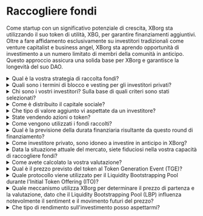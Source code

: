 # Raccogliere fondi

Come startup con un significativo potenziale di crescita, XBorg sta utilizzando il suo token di utilità, XBG, per garantire finanziamenti aggiuntivi. Oltre a fare affidamento esclusivamente su investitori tradizionali come venture capitalist e business angel, XBorg sta aprendo opportunità di investimento a un numero limitato di membri della comunità in anticipo. Questo approccio assicura una solida base per XBorg e garantisce la longevità del suo DAO.

<details>

<summary>Qual è la vostra strategia di raccolta fondi?</summary>

Il nostro obiettivo nella raccolta di capitali è facilitare la crescita e coprire le spese mensili del team. Siamo attenti a non raccogliere troppi fondi e invece diamo priorità al valore rispetto alla quantità di capitale. Attualmente, XBorg ha una solida posizione finanziaria, con una copertura di 20 mesi, e quindi non c'è un'urgenza immediata nel raccogliere fondi aggiuntivi.

#### Round strategico

* Data: estate 2022
* Importo raccolto: $1 milione
* Valutazione: $25 milioni

#### Round iniziale

* Data: aprile-settembre 2023
* Importo: $5 milioni
* Valutazione: $45-55 milioni

Mentre ci prepariamo a lanciare il nostro token, il nostro piano attuale non prevede la raccolta di ulteriori round di finanziamento. Tuttavia, rimaniamo aperti a modificare la nostra strategia in base alla trazione che osserviamo con il protocollo e a eventuali necessità di nuove assunzioni. Alla fine, decideremo in base a ciò che è meglio per la crescita a lungo termine e il successo di XBorg.

</details>

<details>

<summary>Quali sono i termini di blocco e vesting per gli investitori privati?</summary>

Gli investitori privati avranno il 10% dei loro token sbloccati al Token Generation Event (TGE), seguito da un periodo di blocco di 3 mesi. Dopo il periodo di blocco, i token rimanenti verranno assegnati gradualmente nel corso di 18 mesi.

È importante ricordare che il nostro approccio potrebbe essere soggetto a modifiche in base ai requisiti specifici degli exchange con cui collaboriamo. Non è raro che gli exchange di primo livello abbiano un ruolo nella tokenomica e nel programma di vesting/blocco di un determinato token, e potremmo dover adattare la nostra strategia per soddisfare i loro standard.

</details>

<details>

<summary>Chi sono i vostri investitori? Sulla base di quali criteri sono stati selezionati?</summary>

Siamo stati meticolosi nella selezione dei nostri investitori per il round di finanziamento iniziale, dando priorità a coloro che portano più di un semplice capitale finanziario, ma aggiungono anche valore significativo a XBorg in altri modi. I nostri investitori provengono da una varietà di background, tra cui:

* Aave e Lens Protocol: professionisti di queste aziende portano una profonda esperienza nella tecnologia blockchain e nelle criptovalute.
* Yield Guild Games: esperienza nelle economie virtuali e nei giochi basati su blockchain.
* ESL/Face it, Faze, G2: rappresentano alcuni dei nomi più importanti dell'industria degli esports, offrendo conoscenze e reti nel campo dei giochi competitivi.
* Ethereum France, Consensys: questi contributori hanno una vasta conoscenza di Ethereum e dello sviluppo blockchain.
* French Esports: offre una solida comprensione del panorama degli esports in Francia.
* Savvy Games: esperti nello sviluppo e nella strategia dei giochi.

</details>

<details>

<summary>Come è distribuito il capitale sociale?</summary>

Per il round strategico, abbiamo stabilito un limite di $50.000 per ciascun biglietto di investimento per garantire una distribuzione equa del capitale sociale.

</details>

<details>

<summary>Che tipo di valore aggiunto vi aspettate da un investitore?</summary>

Un investitore può apportare un valore significativo a XBorg fornendo orientamento strategico, mentorship e supporto finanziario oltre all'investimento iniziale. Gli investitori possono offrire conoscenze sul panorama competitivo, tendenze del settore e opportunità di crescita potenziali che potrebbero non essere immediatamente evidenti per il team di XBorg. Possono anche fornire accesso alle loro reti e risorse, inclusi contatti con potenziali partner, consulenti e clienti. Ciò può aiutare XBorg a costruire la propria base utenti, stabilire partnership e ampliare la propria presenza sul mercato.

Oltre al supporto finanziario, gli investitori possono anche conferire credibilità e validazione a XBorg, il che può essere fondamentale in un settore competitivo e in rapida evoluzione. Ciò può aiutare XBorg a distinguersi tra i suoi concorrenti, attrarre investimenti aggiuntivi e costruire una solida reputazione del marchio.

In generale, gli investitori possono offrire una vasta conoscenza, competenze e risorse per aiutare XBorg a avere successo nel lungo termine. Possono fornire valore oltre al capitale e aiutare XBorg a affrontare le sfide di un settore dinamico e in continua evoluzione.

</details>

<details>

<summary>State vendendo azioni o token?</summary>

Finora, XBorg ha venduto solo token senza offrire in vendita azioni. Attualmente, gli unici azionisti dell'azienda sono SwissBorg e il fondatore di XBorg. Questo approccio è stato scelto deliberatamente per garantire un focus diretto sull'accumulo di valore per l'azienda senza diluire l'attenzione o le risorse distribuendo azioni.

</details>

<details>

<summary>Come vengono utilizzati i fondi raccolti?</summary>

Stiamo raccogliendo un round di finanziamento di $5 milioni. I fondi raccolti saranno allocati come segue e saranno spesi nel corso di tre anni.

* Sviluppi tecnici: il 60% ($3.000.000) dei fondi sarà destinato a sviluppi tecnici e costi infrastrutturali. Questo rappresenta il costo di 10 ingegneri a tempo pieno per tre anni con uno stipendio medio di mercato di $7.000 al mese.
* Marketing: il 20% ($1.000.000) dei fondi sarà destinato a spese di marketing, campagne con influencer, PR, opportunità di sponsorizzazione ed eventi.
* Liquidità e quotazioni in borsa: il 10% ($500.000) dei fondi sarà destinato ai pagamenti per le quotazioni in borsa e alla fornitura di liquidità.
* Costi operativi: il 10% ($500.000) dei fondi sarà destinato all'affitto dell'ufficio, alle spese legali e alle sottoscrizioni software.
* Il tesoro attuale copre i costi delle risorse umane non tecniche.

</details>

<details>

<summary>Qual è la previsione della durata finanziaria risultante da questo round di finanziamento?</summary>

I fondi raccolti da questo round dovrebbero fornire a XBorg una durata finanziaria di circa tre anni. Ciò significa che prevediamo che le risorse ottenute sostengano le nostre operazioni e le strategie di crescita per questo periodo.

</details>

<details>

<summary>Come investitore privato, sono idoneo a investire in anticipo in XBorg?</summary>

XBorg offre opportunità di investimento anticipato principalmente a investitori strategici con una vasta esperienza nel settore dei giochi, degli esports e/o dell'intrattenimento. Oltre alla raccolta della comunità, se non soddisfi questi requisiti, potrebbe non essere possibile un investimento anticipato. Tuttavia, una volta raggiunta la fase del round pubblico, sarà aperta a tutti gli investitori interessati, indipendentemente dal loro background o competenze.

</details>

<details>

<summary>Data la situazione attuale del mercato, siete fiduciosi nella vostra capacità di raccogliere fondi?</summary>

Finora, XBorg ha suscitato un notevole interesse da parte di venture capitalist e business angel, che ha portato a potenziali finanziamenti per un totale di circa $1,5 milioni per il round iniziale. Il nostro team riconosce che la nostra capacità di attrarre investitori dipende dalla dimostrazione di progressi nell'esecuzione della nostra roadmap e dalla crescita nel mercato. Sebbene siamo impegnati a garantire finanziamenti, il nostro approccio dà priorità all'attrazione di investitori di alta qualità rispetto all'accumulo di un grande investimento.

</details>

<details>

<summary>Come avete calcolato la vostra valutazione?</summary>

La nostra valutazione si basa su comparabili. L'elenco dei progetti comparabili può essere trovato [qui](https://docs.google.com/spreadsheets/d/11sEz9B5ruauiKs3jPzSYJAc9VVpLu7QKnZHOLvxK\_ws/edit?usp=sharing).

In questa fase dello sviluppo della nostra azienda, l'utilizzo di metodi di valutazione tradizionali basati su multipli di guadagno, flussi di cassa scontati, valore contabile o valore di liquidazione non fornirebbe un quadro completo o accurato della valutazione di XBorg. Come startup nascente che opera in un settore altamente dinamico e in rapida evoluzione come GameFi e SocialFi, il nostro valore è determinato principalmente da fattori più intangibili come la nostra tecnologia, l'esperienza del team e il potenziale di mercato. Pertanto, il nostro team sta adottando un approccio più olistico alla valutazione che incorpora vari indicatori e tiene conto delle caratteristiche uniche del nostro settore e dell'azienda.

Come parte del nostro processo di due diligence, il nostro team ha analizzato progetti comparabili nello spazio di GameFi e SocialFi, tenendo conto del valore di trading attuale di token simili e dei risultati degli ultimi round di investimento. Sebbene questi fattori abbiano giocato un ruolo nella determinazione della nostra strategia complessiva, riconosciamo anche che altre variabili, come la trazione attuale nel mercato, possono influenzare l'appetibilità degli investitori. In definitiva, abbiamo stabilito che una valutazione di $45 milioni rappresenta il miglior compromesso tra l'attrazione di investitori di alta qualità e la generazione di un interesse complessivo sufficiente.

</details>

<details>

<summary>Qual è il prezzo previsto del token al Token Generation Event (TGE)?</summary>

La raccolta fondi pubblica sarà facilitata attraverso un Balancer Liquidity Bootstrapping Pool, con un prezzo iniziale dei token stabilito a $0,5. Il pool inizierà con un rapporto di peso di 96:4 e si bilancerà gradualmente fino a un rapporto di 50:50 nel corso di un periodo di 72 ore. Tuttavia, è importante notare che questo prezzo iniziale e questa struttura di ponderazione potrebbero essere soggetti a modifiche, in conformità con le condizioni e i requisiti specifici di eventuali future borse con cui XBorg collabora.

</details>

<details>

<summary>Quale protocollo viene utilizzato per il Liquidity Bootstrapping Pool durante l'Initial Token Offering (ITO)?</summary>

Il Liquidity Bootstrapping Pool per la nostra Initial Token Offering utilizza il protocollo Balancer.

</details>

<details>

<summary>Quale meccanismo utilizza XBorg per determinare il prezzo di partenza e la valutazione, dato che il Liquidity Bootstrapping Pool (LBP) influenza notevolmente il sentiment e il movimento futuri del prezzo?</summary>

Il Liquidity Bootstrapping Pool (LBP) funge da meccanismo chiave che facilita un processo di scoperta del prezzo fluido per il token. Consente una valutazione equa ed efficiente basata sul mercato, fornendo un equilibrio naturale e dinamico tra domanda e offerta. Puoi saperne di più sui LBPs [qui](https://docs.balancer.fi/concepts/pools/liquidity-bootstrapping.html#mental-model).

</details>

<details>

<summary>Che tipo di rendimento sull'investimento posso aspettarmi?</summary>

Sebbene ci si aspetti che i token XBG vengano offerti a un prezzo più elevato dopo il round iniziale, è fondamentale comprendere che gli investimenti comportano intrinsecamente dei rischi e non possiamo garantire un rendimento positivo sull'investimento. Come qualsiasi investimento, le prestazioni dei token XBG sono soggette alle condizioni di mercato e ad altri fattori che possono influenzarne il valore.

</details>